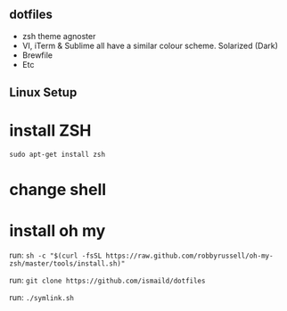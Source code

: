 dotfiles
--------

* zsh theme agnoster
* VI, iTerm & Sublime all have a similar colour scheme. Solarized (Dark)
* Brewfile 
* Etc


Linux Setup
---

# install ZSH

`sudo apt-get install zsh`

# change shell


# install oh my
run: `sh -c "$(curl -fsSL https://raw.github.com/robbyrussell/oh-my-zsh/master/tools/install.sh)"`

run: `git clone https://github.com/ismaild/dotfiles`

run: `./symlink.sh`




